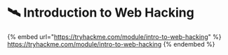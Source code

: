 # 🛰 Introduction to Web Hacking

{% embed url="https://tryhackme.com/module/intro-to-web-hacking" %}
https://tryhackme.com/module/intro-to-web-hacking
{% endembed %}
